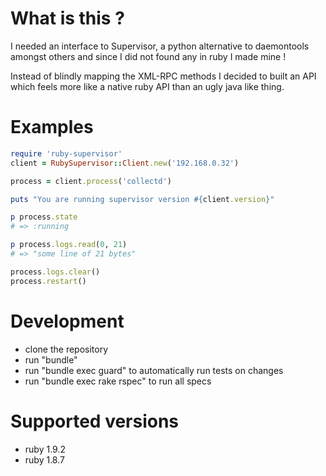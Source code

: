 
# What is this ?

I needed an interface to Supervisor, a python alternative to daemontools amongst others and
since I did not found any in ruby I made mine !

Instead of blindly mapping the XML-RPC methods I decided to built an API which feels more
like a native ruby API than an ugly java like thing.

# Examples

```ruby
require 'ruby-supervisor'
client = RubySupervisor::Client.new('192.168.0.32')

process = client.process('collectd')

puts "You are running supervisor version #{client.version}"

p process.state
# => :running

p process.logs.read(0, 21)
# => "some line of 21 bytes"

process.logs.clear()
process.restart()
```



# Development

- clone the repository
- run "bundle"
- run "bundle exec guard" to automatically run tests on changes
- run "bundle exec rake rspec" to run all specs

# Supported versions

- ruby 1.9.2
- ruby 1.8.7
